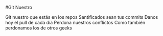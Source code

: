 #Git Nuestro

Git nuestro que estás en los repos
Santificados sean tus commits
Danos hoy el pull de cada día
Perdona nuestros conflictos
Como también perdonamos los de otros geeks
